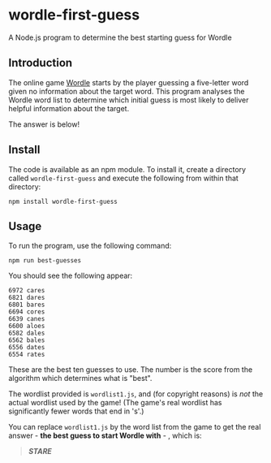 # wordle-first-guess
A Node.js program to determine the best starting guess for Wordle

## Introduction
The online game [Wordle](https://www.nytimes.com/games/wordle/index.html) starts
by the player guessing a five-letter word given no information about the target
word. This program analyses the Wordle word list to determine which initial
guess is most likely to deliver helpful information about the target.

The answer is below!

## Install
The code is available as an npm module. To install it, create a directory called
`wordle-first-guess` and execute the following from within that directory:

```
npm install wordle-first-guess
```
## Usage
To run the program, use the following command:

```
npm run best-guesses
```

You should see the following appear:

```
6972 cares
6821 dares
6801 bares
6694 cores
6639 canes
6600 aloes
6582 dales
6562 bales
6556 dates
6554 rates
```

These are the best ten guesses to use. The number is the score from the
algorithm which determines what is "best".

The wordlist provided is `wordlist1.js`, and (for copyright reasons) is *not*
the actual wordlist used by the game! (The game's real wordlist has significantly
fewer words that end in 's'.)

You can replace `wordlist1.js` by the word list from the game to get the
real answer - **the best guess to start Wordle with** - , which is:

> ***STARE***
